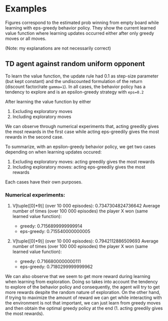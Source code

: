# Examples
Figures correspond to the estimated prob winning from empty board while learning with eps-greedy behavior policy.
They show the current learned value function where learning updates occurred either after only greedy moves or all moves.

(Note: my explanations are not necessarily correct)
## TD agent against random uniform opponent

To learn the value function, the update rule had 0.1 as step-size parameter (but kept constant) and the undiscounted formulation of the return (discount factor/rate `gamma=1`).
In all cases, the behavior policy has a tendency to explore and is an epsilon-greedy strategy with `eps=0.2`

After learning the value function by either
1. Excluding exploratory moves
2. Including exploratory moves

We can observe through numerical experiments that, acting greedily gives the most rewards in the first case while acting eps-greedily gives the most rewards in the second case.

To summarize, with an epsilon-greedy behavior policy, we get two cases depending on when learning updates occured:
1. Excluding exploratory moves: acting greedily gives the most rewards
2. Including exploratory moves: acting eps-greedily gives the most rewards

Each cases have their own purposes.

### Numerical experiments:
1. V[tuple([0]*9)] (over 10 000 episodes): 0.7347304824736642
Average number of times (over 100 000 episodes) the player X won (same learned value function):
    - greedy: 0.7156899999999914
    - eps-greedy: 0.715540000000005
                
2. V[tuple([0]*9)] (over 10 000 episodes): 0.7942112886509693
Average number of times (over 100 000 episodes) the player X won (same learned value function):
    - greedy: 0.7166800000000111
    - eps-greedy: 0.7180299999999962

We can also observe that we seem to get more reward during learning when learning from exploration. Doing so takes into account the tendency to explore of the behavior policy and consequently, the agent will try to get more rewards despite the random nature of exploration. On the other hand, if trying to maximize the amount of reward we can get while interacting with the environment is not that important, we can just learn from greedy moves and then obtain the optimal greedy policy at the end (1. acting greedily gives the most rewards).

